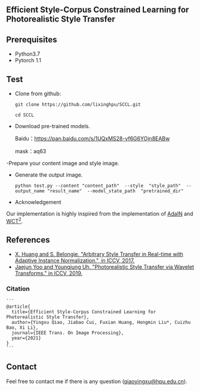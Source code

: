 ## Efficient Style-Corpus Constrained Learning for Photorealistic Style Transfer

## Prerequisites
- Python3.7
- Pytorch 1.1


## Test
- Clone from github: 

    `git clone https://github.com/lixinghpu/SCCL.git`

    `cd SCCL`

- Download pre-trained models.

    Baidu：https://pan.baidu.com/s/1UQxMS28-vf6G6YOjn8EABw 

    mask：aq63 

-Prepare your content image and style image.

- Generate the output image.

    ```
    python test.py --content "content_path"  --style  "style_path"  --output_name "result_name"  --model_state_path  "pretrained_dir"
    ```

- Acknowledgement

Our implementation is highly inspired from the implementation of [AdaIN](https://github.com/irasin/Pytorch_AdaIN) and [WCT<sup>2</sup>](https://github.com/clovaai/WCT2).

## References

- [X. Huang and S. Belongie. "Arbitrary Style Transfer in Real-time with Adaptive Instance Normalization.", in ICCV, 2017.](http://openaccess.thecvf.com/content_ICCV_2017/papers/Huang_Arbitrary_Style_Transfer_ICCV_2017_paper.pdf)
- [Jaejun Yoo and Youngjung Uh. "Photorealistic Style Transfer via Wavelet Transforms." in ICCV, 2019.](https://arxiv.org/pdf/1903.09760.pdf)


### Citation
    ```
    @article{
      title={Efficient Style-Corpus Constrained Learning for Photorealistic Style Transfer},
      author={Yingxu Qiao, Jiabao Cui, Fuxian Huang, Hongmin Liu*, Cuizhu Bao, Xi Li},
      journal={IEEE Trans. On Image Processing},
      year={2021}
    }
    ```

## Contact

Feel free to contact me if there is any question (qiaoyingxu@hpu.edu.cn).